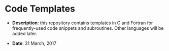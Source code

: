 # Code Templates

- **Description**: this repository contains templates in C and Fortran
  for frequently-used code snippets and subroutines.  Other languages
  will be added later.

- **Date**: 31 March, 2017
